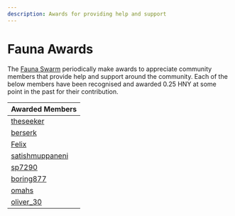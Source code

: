 ```yaml
---
description: Awards for providing help and support
---
```


# Fauna Awards

The [Fauna Swarm](../../community/swarms/fauna.md) periodically make awards to appreciate community members that provide help and support around the community. Each of the below members have been recognised and awarded 0.25 HNY at some point in the past for their contribution.

| Awarded Members |
| :--- |
|  [theseeker](https://forum.1hive.org/u/theseeker/summary) |
|  [berserk](https://forum.1hive.org/u/berserk/summary) |
|  [Felix](https://forum.1hive.org/u/felix/summary) |
|  [satishmuppaneni](https://forum.1hive.org/u/satishmuppaneni/summary) |
|  [sp7290](https://forum.1hive.org/u/sp7290/summary) |
|  [boring877](https://forum.1hive.org/u/boring877/summary) |
|  [omahs](https://forum.1hive.org/u/omahs/summary) |
|  [oliver\_30](https://forum.1hive.org/u/oliver_30/summary) |

## 

